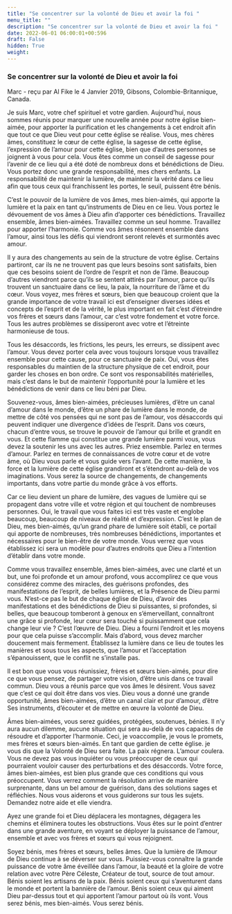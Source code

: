 ```yaml
---
title: "Se concentrer sur la volonté de Dieu et avoir la foi "
menu_title: ""
description: "Se concentrer sur la volonté de Dieu et avoir la foi "
date: 2022-06-01 06:00:01+00:596
draft: False
hidden: True
weight:
---
```

### Se concentrer sur la volonté de Dieu et avoir la foi

Marc - reçu par Al Fike le 4 Janvier 2019, Gibsons, Colombie-Britannique, Canada.

Je suis Marc, votre chef spirituel et votre gardien. Aujourd’hui, nous sommes réunis pour marquer une nouvelle année pour notre église bien-aimée, pour apporter la purification et les changements à cet endroit afin que tout ce que Dieu veut pour cette église se réalise. Vous, mes chères âmes, constituez le cœur de cette église, la sagesse de cette église, l’expression de l’amour pour cette église, bien que d’autres personnes se joignent à vous pour cela. Vous êtes comme un conseil de sagesse pour l’avenir de ce lieu qui a été doté de nombreux dons et bénédictions de Dieu. Vous portez donc une grande responsabilité, mes chers enfants. La responsabilité de maintenir la lumière, de maintenir la vérité dans ce lieu afin que tous ceux qui franchissent les portes, le seuil, puissent être bénis.

C’est le pouvoir de la lumière de vos âmes, mes bien-aimés, qui apporte la lumière et la paix en tant qu’instruments de Dieu en ce lieu. Vous portez le dévouement de vos âmes à Dieu afin d’apporter ces bénédictions. Travaillez ensemble, âmes bien-aimées. Travaillez comme un seul homme. Travaillez pour apporter l’harmonie. Comme vos âmes résonnent ensemble dans l’amour, ainsi tous les défis qui viendront seront relevés et surmontés avec amour.

Il y aura des changements au sein de la structure de votre église. Certains partiront, car ils ne ne trouvent pas que leurs besoins sont satisfaits, bien que ces besoins soient de l’ordre de l’esprit et non de l’âme. Beaucoup d’autres viendront parce qu’ils se sentent attirés par l’amour, parce qu’ils trouvent un sanctuaire dans ce lieu, la paix, la nourriture de l’âme et du cœur. Vous voyez, mes frères et sœurs, bien que beaucoup croient que la grande importance de votre travail ici est d’enseigner diverses idées et concepts de l’esprit et de la vérité, le plus important en fait c’est d’étreindre vos frères et sœurs dans l’amour, car c’est votre fondement et votre force. Tous les autres problèmes se dissiperont avec votre et l’étreinte harmonieuse de tous.

Tous les désaccords, les frictions, les peurs, les erreurs, se dissipent avec l’amour. Vous devez porter cela avec vous toujours lorsque vous travaillez ensemble pour cette cause, pour ce sanctuaire de paix. Oui, vous êtes responsables du maintien de la structure physique de cet endroit, pour garder les choses en bon ordre. Ce sont vos responsabilités matérielles, mais c’est dans le but de maintenir l’opportunité pour la lumière et les bénédictions de venir dans ce lieu béni par Dieu.

Souvenez-vous, âmes bien-aimées, précieuses lumières, d’être un canal d’amour dans le monde, d’être un phare de lumière dans le monde, de mettre de côté vos pensées qui ne sont pas de l’amour, vos désaccords qui peuvent indiquer une divergence d’idées de l’esprit. Dans vos cœurs, chacun d’entre vous, se trouve le pouvoir de l’amour qui brille et grandit en vous. Et cette flamme qui constitue une grande lumière parmi vous, vous devez la soutenir les uns avec les autres. Priez ensemble. Parlez en termes d’amour. Parlez en termes de connaissances de votre cœur et de votre âme, où Dieu vous parle et vous guide vers l’avant. De cette manière, la force et la lumière de cette église grandiront et s’étendront au-delà de vos imaginations. Vous serez la source de changements, de changements importants, dans votre partie du monde grâce à vos efforts.

Car ce lieu devient un phare de lumière, des vagues de lumière qui se propagent dans votre ville et votre région et qui touchent de nombreuses personnes. Oui, le travail que vous faites ici est très vaste et englobe beaucoup, beaucoup de niveaux de réalité et d’expression. C’est le plan de Dieu, mes bien-aimés, qu’un grand phare de lumière soit établi, ce portail qui apporte de nombreuses, très nombreuses bénédictions, importantes et nécessaires pour le bien-être de votre monde. Vous verrez que vous établissez ici sera un modèle pour d’autres endroits que Dieu a l’intention d’établir dans votre monde.

Comme vous travaillez ensemble, âmes bien-aimées, avec une clarté et un but, une foi profonde et un amour profond, vous accomplirez ce que vous considérez comme des miracles, des guérisons profondes, des manifestations de l’esprit, de belles lumières, et la Présence de Dieu parmi vous. N’est-ce pas le but de chaque église de Dieu, d’avoir des manifestations et des bénédictions de Dieu si puissantes, si profondes, si belles, que beaucoup tomberont à genoux en s’émerveillant, connaîtront une grâce si profonde, leur cœur sera touché si puissamment que cela change leur vie ? C’est l’œuvre de Dieu. Dieu a fourni l’endroit et les moyens pour que cela puisse s’accomplir. Mais d’abord, vous devez marcher doucement mais fermement. Établissez la lumière dans ce lieu de toutes les manières et sous tous les aspects, que l’amour et l’acceptation s’épanouissent, que le conflit ne s’installe pas.

Il est bon que vous vous réunissiez, frères et sœurs bien-aimés, pour dire ce que vous pensez, de partager votre vision, d’être unis dans ce travail commun. Dieu vous a réunis parce que vos âmes le désirent. Vous savez que c’est ce qui doit être dans vos vies. Dieu vous a donné une grande opportunité, âmes bien-aimées, d’être un canal clair et pur d’amour, d’être Ses instruments, d’écouter et de mettre en œuvre la volonté de Dieu.

Âmes bien-aimées, vous serez guidées, protégées, soutenues, bénies. Il n’y aura aucun dilemme, aucune situation qui sera au-delà de vos capacités de résoudre et d’apporter l’harmonie. Ceci, je voaccomplie, je  vous le promets, mes frères et sœurs bien-aimés. En tant que gardien de cette église. je vous dis que la Volonté de Dieu sera faite. La paix régnera. L’amour coulera. Vous ne devez pas vous inquiéter ou vous préoccuper de ceux qui pourraient vouloir causer des perturbations et des désaccords. Votre force, âmes bien-aimées, est bien plus grande que ces conditions qui vous préoccupent. Vous verrez comment la résolution arrive de manière surprenante, dans un bel amour de guérison, dans des solutions sages et réfléchies. Nous vous aiderons et vous guiderons sur tous les sujets. Demandez notre aide et elle viendra.

Ayez une grande foi et Dieu déplacera les montagnes, dégagera les chemins et éliminera toutes les obstructions. Vous êtes sur le point d’entrer dans une grande aventure, en voyant se déployer la puissance de l’amour, ensemble et avec vos frères et sœurs qui vous rejoignent.

Soyez bénis, mes frères et sœurs, belles âmes. Que la lumière de l’Amour de Dieu continue à se déverser sur vous. Puissiez-vous connaître la grande puissance de votre âme éveillée dans l’amour, la beauté et la gloire de votre relation avec votre Père Céleste, Créateur de tout, source de tout amour. Bénis soient les artisans de la paix. Bénis soient ceux qui s’aventurent dans le monde et portent la bannière de l’amour. Bénis soient ceux qui aiment Dieu par-dessus tout et qui apportent l’amour partout où ils vont. Vous serez bénis, mes bien-aimés. Vous serez bénis.
